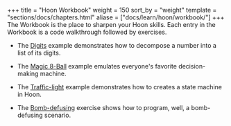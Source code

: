 +++
title = "Hoon Workbook"
weight = 150
sort_by = "weight"
template = "sections/docs/chapters.html"
aliase = ["docs/learn/hoon/workbook/"]
+++
The Workbook is the place to sharpen your Hoon skills. Each entry in the
Workbook is a code walkthrough followed by exercises.

- The [Digits](@/docs/hoon/hoon-school/workbook/digits.md) example demonstrates how to decompose a number into a list of its digits.

- The [Magic 8-Ball](@/docs/tutorials/hoon/workbook/eightball.md) example emulates everyone's favorite decision-making machine.

- The [Traffic-light](@/docs/tutorials/hoon/workbook/traffic-light.md) example demonstrates how to creates a state machine in Hoon.

- The [Bomb-defusing](@/docs/hoon/hoon-school/workbook/bomb.md) exercise shows how to program, well, a bomb-defusing scenario.
